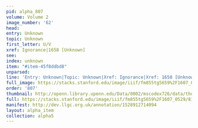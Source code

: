 ```yaml
---
pid: alpha_807
volume: Volume 2
image_number: '62'
head: 
entry: Unknown
topic: Unknown
first_letter: U/V
xref: Ignorance|1658 [Unknown]
see: 
index: unknown
item: "#item-45f8ddbd8"
unparsed: 
line: 'Entry: Unknown|Topic: Unknown|Xref: Ignorance|Xref: 1658 [Unknown]|Index: unknown|#item-45f8ddbd8'
full_image: https://stacks.stanford.edu/image/iiif/fm855tg5659%2F1607_0529/full/full/0/default.jpg
order: '807'
thumbnail: http://openn.library.upenn.edu/Data/0002/mscodex726/data/thumb/1607_0529_thumb.jpg
full: https://stacks.stanford.edu/image/iiif/fm855tg5659%2F1607_0529/819,2548,2928,488/full/0/default.jpg
manifest: http://dev.llgc.org.uk/annotation/1528912714094
layout: alpha_item
collection: alpha5
---
```

